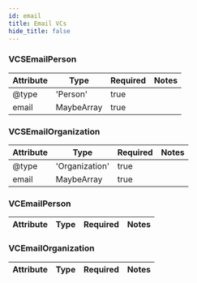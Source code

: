 ```yaml
---
id: email
title: Email VCs
hide_title: false
---
```



### VCSEmailPerson
| Attribute | Type | Required | Notes |
| ---       | ---   | ---       | --- |
| @type |  'Person' | true |  |
| email |  MaybeArray<string> | true |  |

### VCSEmailOrganization
| Attribute | Type | Required | Notes |
| ---       | ---   | ---       | --- |
| @type |  'Organization' | true |  |
| email |  MaybeArray<string> | true |  |

### VCEmailPerson
| Attribute | Type | Required | Notes |
| ---       | ---   | ---       | --- |

### VCEmailOrganization
| Attribute | Type | Required | Notes |
| ---       | ---   | ---       | --- |
